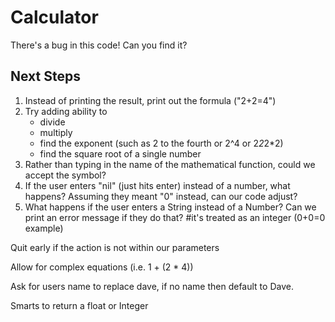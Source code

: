 Calculator
==========

There's a bug in this code! Can you find it?

Next Steps
----------
1. Instead of printing the result, print out the formula ("2+2=4")
1. Try adding ability to 
     + divide
     + multiply
     + find the exponent (such as 2 to the fourth or 2^4 or 2*2*2*2)
     + find the square root of a single number
1. Rather than typing in the name of the mathematical function, could we accept the symbol?
1. If the user enters "nil" (just hits enter) instead of a number, what happens? Assuming they meant "0" instead, can our code adjust?
1. What happens if the user enters a String instead of a Number? Can we print an error message if they do that?
#it's treated as an integer (0+0=0 example)

Quit early if the action is not within our parameters

Allow for complex equations (i.e.  1 + (2 * 4))

Ask for users name to replace dave, if no name then default to Dave.

Smarts to return a float or Integer


